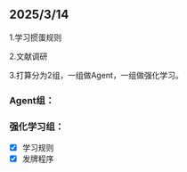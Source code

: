 ## 2025/3/14

1.学习掼蛋规则 

2.文献调研

3.打算分为2组，一组做Agent，一组做强化学习。

### Agent组：

### 强化学习组：

- [x] 学习规则
- [x] 发牌程序
